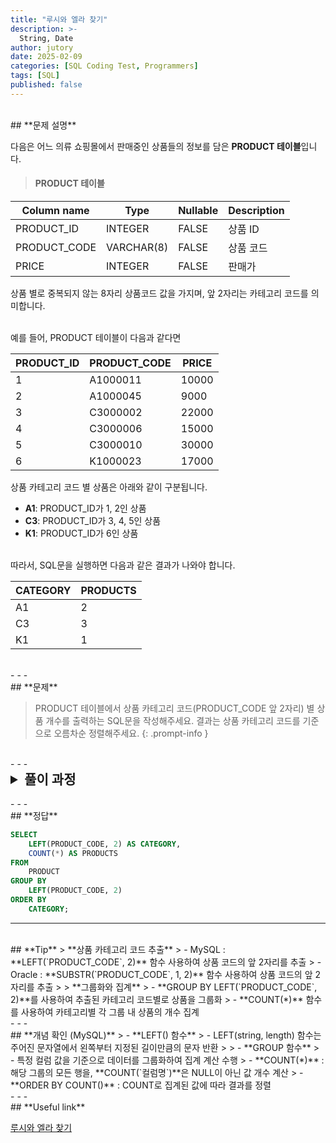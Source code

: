 ```yaml
---
title: "루시와 엘라 찾기"
description: >-
  String, Date
author: jutory
date: 2025-02-09
categories: [SQL Coding Test, Programmers]
tags: [SQL]
published: false
---
```

<br>
## **문제 설명**

다음은 어느 의류 쇼핑몰에서 판매중인 상품들의 정보를 담은 **PRODUCT 테이블**입니다.  

> #### **PRODUCT 테이블**

| Column name   | Type         | Nullable | Description   |
|---------------|--------------|----------|---------------|
| PRODUCT_ID    | INTEGER      | FALSE    | 상품 ID       |
| PRODUCT_CODE  | VARCHAR(8)   | FALSE    | 상품 코드     |
| PRICE         | INTEGER      | FALSE    | 판매가        |

상품 별로 중복되지 않는 8자리 상품코드 값을 가지며, 앞 2자리는 카테고리 코드를 의미합니다.

<br>
예를 들어, PRODUCT 테이블이 다음과 같다면

| PRODUCT_ID | PRODUCT_CODE | PRICE  |
|------------|--------------|--------|
| 1          | A1000011     | 10000  |
| 2          | A1000045     | 9000   |
| 3          | C3000002     | 22000  |
| 4          | C3000006     | 15000  |
| 5          | C3000010     | 30000  |
| 6          | K1000023     | 17000  |

상품 카테고리 코드 별 상품은 아래와 같이 구분됩니다.

- **A1**: PRODUCT_ID가 1, 2인 상품  
- **C3**: PRODUCT_ID가 3, 4, 5인 상품  
- **K1**: PRODUCT_ID가 6인 상품  

<br>
따라서, SQL문을 실행하면 다음과 같은 결과가 나와야 합니다.

| CATEGORY | PRODUCTS |
|----------|----------|
| A1       | 2        |
| C3       | 3        |
| K1       | 1        |

<br>
- - -
<br>
## **문제**

> PRODUCT 테이블에서 상품 카테고리 코드(PRODUCT_CODE 앞 2자리) 별 상품 개수를 출력하는 SQL문을 작성해주세요. 결과는 상품 카테고리 코드를 기준으로 오름차순 정렬해주세요.
{: .prompt-info }

<br>
- - -
<br>
<details>
  <summary style="font-size: 1.5em; font-weight: bold;">풀이 과정</summary>
<div markdown="1">

1. **조건 확인**  
   - 각 상품은 고유한 8자리 상품코드를 가지며 이 중 앞 2자리는 상품 카테고리를 의미

2. **상품 카테고리 코드 추출**  
   - MySQL `LEFT(PRODUCT_CODE, 2)` 함수를 사용하여 상품코드의 앞 2자리를 추출하자.

3. **그룹화 및 집계**  
   - 상품 카테고리 코드 추출한 것을 **GROUP BY LEFT(PRODUCT_CODE, 2)**를 이렇게 묶고
   - **COUNT(*)** 사용해서 각 그룹(카테고리) 내 상품의 개수 집계

4. **결과 정렬**  
   - ORDER BY 상품 카테고리 코드 순 오름차순 정렬

5. **최종 결과 출력**  
   - SELECT 절에서 **`**LEFT(PRODUCT_CODE, 2)**`**를 CATEGORY로 alias, **`**COUNT(*)**`**를 별칭 PRODUCTS로 alias

* **_교훈_**  
   - 문자열 함수 활용해서 원하는 데이터의 일부를 추출하고 -> GROUP BY와 집계 함수를 사용..... 하나하나 차근차근 띵킹하자.........
</div>
</details>

<br>
- - -
<br>
## **정답**

```sql
SELECT 
    LEFT(PRODUCT_CODE, 2) AS CATEGORY,
    COUNT(*) AS PRODUCTS
FROM 
    PRODUCT
GROUP BY 
    LEFT(PRODUCT_CODE, 2)
ORDER BY 
    CATEGORY;
```

- - -
<br>
## **Tip**
> **상품 카테고리 코드 추출**  
>    - MySQL : **LEFT(`PRODUCT_CODE`, 2)** 함수 사용하여 상품 코드의 앞 2자리를 추출
>    - Oracle : **SUBSTR(`PRODUCT_CODE`, 1, 2)** 함수 사용하여 상품 코드의 앞 2자리를 추출
>
> **그룹화와 집계**  
>    - **GROUP BY LEFT(`PRODUCT_CODE`, 2)**를 사용하여 추출된 카테고리 코드별로 상품을 그룹화
>    - **COUNT(*)** 함수를 사용하여 카테고리별 각 그룹 내 상품의 개수 집계

<br>
- - -
<br>
## **개념 확인 (MySQL)**
> - **LEFT() 함수**
>    - LEFT(string, length) 함수는 주어진 문자열에서 왼쪽부터 지정된 길이만큼의 문자 반환
>
> - **GROUP 함수**
>    - 특정 컬럼 값을 기준으로 데이터를 그룹화하여 집계 계산 수행
>        - **COUNT(*)** : 해당 그룹의 모든 행을, **COUNT(`컬럼명`)**은 NULL이 아닌 값 개수 계산
>        - **ORDER BY COUNT()** : COUNT로 집계된 값에 따라 결과를 정렬

<br>
- - -
<br>
## **Useful link**

[루시와 엘라 찾기](https://school.programmers.co.kr/learn/courses/30/lessons/59046)